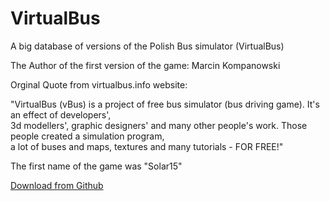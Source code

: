 # VirtualBus
A big database of versions of the Polish Bus simulator (VirtualBus)<br>

The Author of the first version of the game: Marcin Kompanowski<br>

Orginal Quote from virtualbus.info website:<br>

"VirtualBus (vBus) is a project of free bus simulator (bus driving game). It's an effect of developers', <br>
3d modellers', graphic designers' and many other people's work. Those people created a simulation program, <br>
a lot of buses and maps, textures and many tutorials - FOR FREE!"<br>

The first name of the game was "Solar15"<br>

<a href="https://github.com/Anonim17PL/VirtualBus/releases/tag/all">Download from Github</a>
